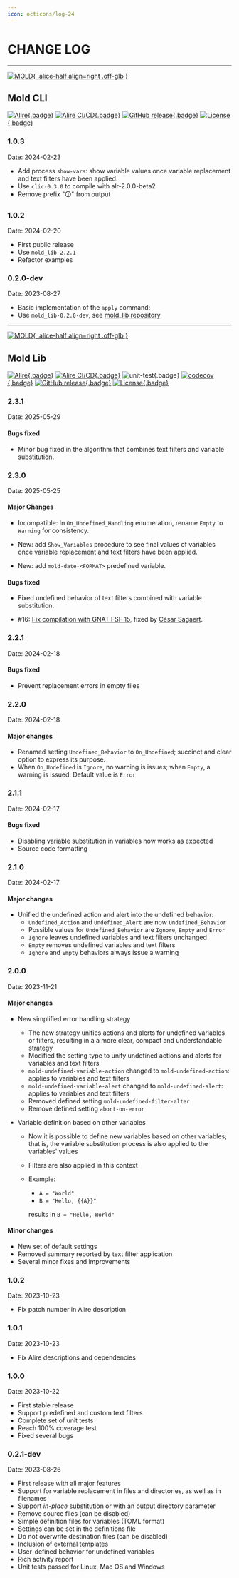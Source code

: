 ```yaml
---
icon: octicons/log-24
---
```


# CHANGE LOG

---

[![MOLD](img/Ada_Mold_CLI.png){ .alice-half align=right .off-glb }](https://github.com/rocher/mold)
## Mold CLI

[![Alire](https://img.shields.io/endpoint?url=https://alire.ada.dev/badges/mold.json){.badge}](https://alire.ada.dev/crates/mold.html)
[![Alire CI/CD](https://img.shields.io/endpoint?url=https://alire-crate-ci.ada.dev/badges/mold.json){.badge}](https://alire-crate-ci.ada.dev/crates/mold.html)
[![GitHub release](https://img.shields.io/github/release/rocher/mold.svg){.badge}](https://github.com/rocher/mold/releases/latest)
[![License](https://img.shields.io/github/license/rocher/mold.svg?color=blue){.badge}](https://github.com/rocher/mold/blob/master/LICENSE)

### 1.0.3
Date: 2024-02-23

  * Add process `show-vars`: show variable values once variable replacement
    and text filters have been applied.
  * Use `clic-0.3.0` to compile with alr-2.0.0-beta2
  * Remove prefix "🛈" from output

### 1.0.2
Date: 2024-02-20

  * First public release
  * Use `mold_lib-2.2.1`
  * Refactor examples

### 0.2.0-dev
Date: 2023-08-27

  * Basic implementation of the `apply` command:
  * Use `mold_lib-0.2.0-dev`, see [mold_lib repository](https://github.com/rocher/mold_lib)

---

[![MOLD](img/Ada_Mold_Lib.png){ .alice-half align=right .off-glb }](https://github.com/rocher/mold_lib)
## Mold Lib

[![Alire](https://img.shields.io/endpoint?url=https://alire.ada.dev/badges/mold_lib.json){.badge}](https://alire.ada.dev/crates/mold_lib.html)
[![Alire CI/CD](https://img.shields.io/endpoint?url=https://alire-crate-ci.ada.dev/badges/mold_lib.json){.badge}](https://alire-crate-ci.ada.dev/crates/mold_lib.html)
![unit-test](https://github.com/rocher/mold_lib/actions/workflows/unit-test.yml/badge.svg){.badge}
[![codecov](https://codecov.io/gh/rocher/mold_lib/graph/badge.svg?token=LB83SI4I0Y){.badge}](https://codecov.io/gh/rocher/mold_lib)
[![GitHub release](https://img.shields.io/github/release/rocher/mold_lib.svg){.badge}](https://github.com/rocher/mold_lib/releases/latest)
[![License](https://img.shields.io/github/license/rocher/mold_lib.svg?color=blue){.badge}](https://github.com/rocher/mold_lib/blob/master/LICENSE)

### 2.3.1
Date: 2025-05-29

#### Bugs fixed

  * Minor bug fixed in the algorithm that combines text filters and variable
    substitution.

### 2.3.0
Date: 2025-05-25

#### Major Changes

  * Incompatible: In `On_Undefined_Handling` enumeration, rename
    `Empty` to `Warning` for consistency.

  * New: add `Show_Variables` procedure to see final values of variables once
    variable replacement and text filters have been applied.

  * New: add `mold-date-<FORMAT>` predefined variable.

#### Bugs fixed

  * Fixed undefined behavior of text filters combined with variable
    substitution.

  * \#16: [Fix compilation with GNAT FSF
    15](https://github.com/rocher/mold_lib/pull/16), fixed by [César
    Sagaert](https://github.com/AldanTanneo).

### 2.2.1
Date: 2024-02-18

#### Bugs fixed

  * Prevent replacement errors in empty files

### 2.2.0
Date: 2024-02-18

#### Major changes

  * Renamed setting `Undefined_Behavior` to `On_Undefined`; succinct and clear
    option to express its purpose.
  * When `On_Undefined` is `Ignore`, no warning is issues; when `Empty`, a
    warning is issued. Default value is `Error`

### 2.1.1
Date: 2024-02-17

#### Bugs fixed

  * Disabling variable substitution in variables now works as expected
  * Source code formatting

### 2.1.0
Date: 2024-02-17

#### Major changes

  * Unified the undefined action and alert into the undefined behavior:
    * `Undefined_Action` and `Undefined_Alert` are now `Undefined_Behavior`
    * Possible values for `Undefined_Behavior` are `Ignore`, `Empty` and
      `Error`
    * `Ignore` leaves undefined variables and text filters unchanged
    * `Empty` removes undefined variables and text filters
    * `Ignore` and `Empty` behaviors always issue a warning

### 2.0.0
Date: 2023-11-21

#### Major changes

  * New simplified error handling strategy
    * The new strategy unifies actions and alerts for undefined variables or
      filters, resulting in a a more clear, compact and understandable
      strategy
    * Modified the setting type to unify undefined actions and alerts for
      variables and text filters
    * `mold-undefined-variable-action` changed to `mold-undefined-action`:
      applies to variables and text filters
    * `mold-undefined-variable-alert` changed to `mold-undefined-alert`: applies
      to variables and text filters
    * Removed defined setting `mold-undefined-filter-alter`
    * Remove defined setting `abort-on-error`

  * Variable definition based on other variables
    * Now it is possible to define new variables based on other variables;
      that is, the variable substitution process is also applied to the
      variables' values
    * Filters are also applied in this context
    * Example:
        * `A = "World"`
        * `B = "Hello, {{A}}"`

      results in `B = "Hello, World"`

#### Minor changes

  * New set of default settings
  * Removed summary reported by text filter application
  * Several minor fixes and improvements

### 1.0.2
Date: 2023-10-23

  * Fix patch number in Alire description

### 1.0.1
Date: 2023-10-23

  * Fix Alire descriptions and dependencies

### 1.0.0
Date: 2023-10-22

  * First stable release
  * Support predefined and custom text filters
  * Complete set of unit tests
  * Reach 100% coverage test
  * Fixed several bugs

### 0.2.1-dev
Date: 2023-08-26

  * First release with all major features
  * Support for variable replacement in files and directories, as well as in filenames
  * Support *in-place* substitution or with an output directory parameter
  * Remove source files (can be disabled)
  * Simple definition files for variables (TOML format)
  * Settings can be set in the definitions file
  * Do not overwrite destination files (can be disabled)
  * Inclusion of external templates
  * User-defined behavior for undefined variables
  * Rich activity report
  * Unit tests passed for Linux, Mac OS and Windows
